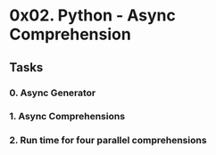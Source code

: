 # 0x02. Python - Async Comprehension

## Tasks

### 0. Async Generator

### 1. Async Comprehensions

### 2. Run time for four parallel comprehensions
